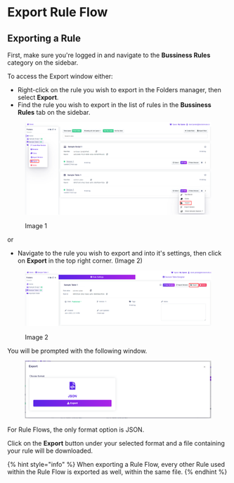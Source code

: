 # Export Rule Flow

## Exporting a Rule

First, make sure you're logged in and navigate to the **Bussiness Rules** category on the sidebar.

To access the Export window either:

* Right-click on the rule you wish to export in the Folders manager, then select **Export**.
* Find the rule you wish to export in the list of rules in the **Bussiness Rules** tab on the sidebar.&#x20;

<figure><img src="../../.gitbook/assets/image (153).png" alt=""><figcaption><p>Image 1</p></figcaption></figure>

or

* Navigate to the rule you wish to export and into it's settings, then click on **Export** in the top right corner. (Image 2)&#x20;

<figure><img src="../../.gitbook/assets/image (46).png" alt=""><figcaption><p>Image 2</p></figcaption></figure>

You will be prompted with the following window.

<figure><img src="../../.gitbook/assets/image (216).png" alt=""><figcaption></figcaption></figure>

For Rule Flows, the only format option is JSON.

Click on the **Export** button under your selected format and a file containing your rule will be downloaded.

{% hint style="info" %}
When exporting a Rule Flow, every other Rule used within the Rule Flow is exported as well, within the same file.
{% endhint %}
